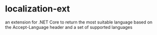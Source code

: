 # localization-ext
an extension for .NET Core to return the most suitable language based on the Accept-Language header and a set of supported languages
